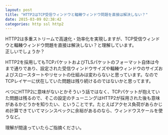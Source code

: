 ```yaml
---
layout: post
title: "HTTP2はTCP受信ウィンドウと輻輳ウィンドウ問題を直接は解決しない？"
date: 2015-03-09 02:38:42
categories: http ssl http2
---
```

<p>HTTP2は多重ストリームで高速化・効率化を実現しますが、TCP受信ウィンドウと輻輳ウィンドウ問題を直接は解決しない？と理解しています。<br>
正しいでしょうか？</p>

<p>HTTP2を採用してもTCPパケットおよびTLSパケットのフォーマット自体は今まで通りであり、設定された受信ウィンドウサイズや輻輳ウィンドウのサイズおよびスロースタートやリセットの仕組みは変わらないと思っています。なのでTCPレイヤーに伏在していた問題は残り続けるのではないかと思ってます。</p>

<p>べつにHTTP2に意味がないとかそういう話ではなく、TCPパケットが抱えていた問題は残るので、そこの設定のチューニングはHTTP2が採用された後も意味があるかどうかを知りたい、ということです。たとえばアクセス負荷があらかじめ計算できていてマシンスペックに余裕があるのなら、ウィンドウスケールを使うなど。</p>

<p>理解が間違っていたらご指摘ください。</p>
